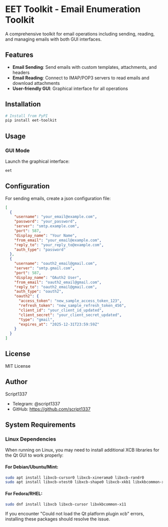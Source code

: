 # EET Toolkit - Email Enumeration Toolkit

A comprehensive toolkit for email operations including sending, reading, and managing emails with both GUI interfaces.

## Features

- **Email Sending**: Send emails with custom templates, attachments, and headers
- **Email Reading**: Connect to IMAP/POP3 servers to read emails and download attachments
- **User-friendly GUI**: Graphical interface for all operations

## Installation

```bash
# Install from PyPI
pip install eet-toolkit
```

## Usage

### GUI Mode

Launch the graphical interface:

```bash
eet
```

## Configuration

For sending emails, create a json configuration file:

```json
[
  {
    "username": "your_email@example.com",
    "password": "your_password",
    "server": "smtp.example.com",
    "port": 587,
    "display_name": "Your Name",
    "from_email": "your_email@example.com",
    "reply_to": "your_reply_to@example.com",
    "auth_type": "password"
  },
  {
    "username": "oauth2_email@gmail.com",
    "server": "smtp.gmail.com",
    "port": 587,
    "display_name": "OAuth2 User",
    "from_email": "oauth2_email@gmail.com",
    "reply_to": "oauth2_email@gmail.com",
    "auth_type": "oauth2",
    "oauth2": {
      "access_token": "new_sample_access_token_123",
      "refresh_token": "new_sample_refresh_token_456",
      "client_id": "your_client_id_updated",
      "client_secret": "your_client_secret_updated",
      "type": "gmail",
      "expires_at": "2025-12-31T23:59:59Z"
    }
  }
]
```

## License

MIT License

## Author

Script1337

- Telegram: @script1337
- GitHub: https://github.com/script1337

## System Requirements

### Linux Dependencies
When running on Linux, you may need to install additional XCB libraries for the Qt GUI to work properly:

#### For Debian/Ubuntu/Mint:
```bash
sudo apt install libxcb-cursor0 libxcb-xinerama0 libxcb-randr0
sudo apt install libxcb-xtest0 libxcb-shape0 libxcb-xkb1 libxkbcommon-x11-0
```

#### For Fedora/RHEL:
```bash
sudo dnf install libxcb libxcb-cursor libxkbcommon-x11
```

If you encounter "Could not load the Qt platform plugin xcb" errors, installing these packages should resolve the issue. 